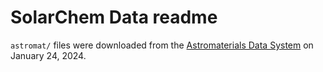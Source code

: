 # SolarChem Data readme

`astromat/` files were downloaded from the [Astromaterials Data System](https://www.astromat.org/) on January 24, 2024.